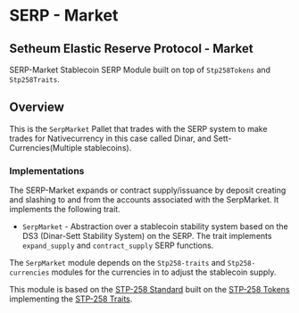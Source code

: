 # SERP - Market
## Setheum Elastic Reserve Protocol - Market
SERP-Market Stablecoin SERP Module built on top of `Stp258Tokens` and `Stp258Traits`.

## Overview

This is the `SerpMarket` Pallet that trades with the SERP system 
to make trades for Nativecurrency in this case called Dinar, and Sett-Currencies(Multiple stablecoins).

 ### Implementations

The SERP-Market expands or contract supply/issuance by deposit creating and slashing to and from the accounts associated with the SerpMarket.
It implements the following trait.

 - `SerpMarket` - Abstraction over a stablecoin stability system based on the DS3 (Dinar-Sett Stability System) on the SERP.
 The trait implements `expand_supply` and `contract_supply` SERP functions.
 
The `SerpMarket` module depends on the `Stp258-traits` and `Stp258-currencies` modules for the currencies in to adjust the stablecoin supply.

This module is based on the [STP-258 Standard](https://github.com/Setheum-Labs/stp258-standard) built on the [STP-258 Tokens](https://github.com/Setheum-Labs/stp258-tokens) implementing the [STP-258 Traits](https://github.com/Setheum-Labs/stp258-traits).
